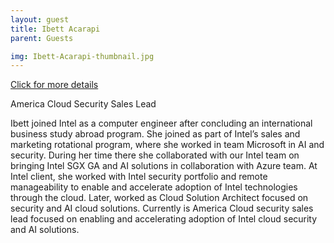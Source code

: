 ```yaml
---
layout: guest
title: Ibett Acarapi
parent: Guests

img: Ibett-Acarapi-thumbnail.jpg
---
```




<div class="badge-base LI-profile-badge" data-locale="en_US" data-size="medium" data-theme="light" data-type="VERTICAL" data-vanity="" data-version="v1"><a class="badge-base__link LI-simple-link" href="https://www.linkedin.com/in/?trk=profile-badge">Click for more details</a></div>


America Cloud Security Sales Lead

Ibett joined Intel as a computer engineer after concluding an international business study abroad program. She joined as part of Intel’s sales and marketing rotational program, where she worked in team Microsoft in AI and security. During her time there she collaborated with our Intel team on bringing Intel SGX GA and AI solutions in collaboration with Azure team. At Intel client, she worked with Intel security portfolio and remote manageability to enable and accelerate adoption of Intel technologies through the cloud. Later, worked as Cloud Solution Architect focused on security and AI cloud solutions. Currently is America Cloud security sales lead focused on enabling and accelerating adoption of Intel cloud security and AI solutions. 

